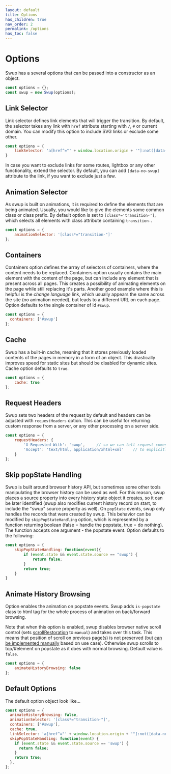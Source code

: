 ```yaml
---
layout: default
title: Options
has_children: true
nav_order: 2
permalink: /options
has_toc: false
---
```


# Options
Swup has a several options that can be passed into a constructor as an object.

```javascript
const options = {};
const swup = new Swup(options);
```

## Link Selector
Link selector defines link elements that will trigger the transition. By default, the selector takes any link with `href` attribute starting with `/`, `#` or current domain.
You can modify this option to include SVG links or exclude some other. 

```javascript
const options = {
    linkSelector: 'a[href^="' + window.location.origin + '"]:not([data-no-swup]), a[href^="/"]:not([data-no-swup]), a[href^="#"]:not([data-no-swup])'
}
```

In case you want to exclude links for some routes, lightbox or any other functionality, extend the selector.
By default, you can add `[data-no-swup]` attribute to the link, if you want to exclude just a few.

## Animation Selector
As swup is built on animations, it is required to define the elements that are being animated. Usually, you would like to give the elements some common class or class prefix.
By default option is set to `[class*='transition-']`, which selects all elements with class attribute containing `transition-`.

```javascript
const options = {
    animationSelector: '[class*="transition-"]'
};
```

## Containers
Containers option defines the array of selectors of containers, where the content needs to be replaced.
Containers option usually contains the main element with the content of the page, but can include any element that is present across all pages.
This creates a possibility of animating elements on the page while still replacing it's parts.
Another good example where this is helpful is the *change language* link, which usually appears the same across the site (no animation needed),
but leads to a different URL on each page.
Option defaults to the single container of id `#swup`.

```javascript
const options = {
  containers: ['#swup']
};
```

## Cache
Swup has a built-in cache, meaning that it stores previously loaded contents of the pages in memory in a form of an object.
This drastically improves speed for static sites but should be disabled for dynamic sites. Cache option defaults to `true`.

```javascript
const options = {
    cache: true
};
```

## Request Headers
Swup sets two headers of the request by default and headers can be adjusted with `requestHeaders` option. 
This can be useful for returning custom response from a server, or any other processing on a server side.  

```javascript
const options = {
    requestHeaders: {
        'X-Requested-With': 'swup',     // so we can tell request comes from swup     
        'Accept': 'text/html, application/xhtml+xml'    // to explicitly define what response we are expecting
    }
};
```

## Skip popState Handling
Swup is built around browser history API, but sometimes some other tools manipulating the browser history can be used as well.
For this reason, swup places a source property into every history state object it creates, so it can be later identified (swup also modifies current history record on start, to include the "swup" source property as well).
On `popState` events, swup only handles the records that were created by swup.
This behavior can be modified by `skipPopStateHandling` option, which is represented by a function returning boolean (false = handle the popstate, true = do nothing).
The function accepts one argument - the popstate event. Option defaults to the following:

```javascript
const options = {
    skipPopStateHandling: function(event){
        if (event.state && event.state.source == "swup") {
            return false;
        }
        return true;
    }
}
```

## Animate History Browsing
Option enables the animation on popstate events. Swup adds `is-popstate` class to html tag for the whole process of animation on back/forward browsing.

Note that when this option is enabled, swup disables browser native scroll control (sets [scrollRestoration](https://developers.google.com/web/updates/2015/09/history-api-scroll-restoration) to `manual`) and takes over this task.
This means that position of scroll on previous page(s) is not preserved (but [can be implemented manually](https://github.com/swup/swup/issues/48#issuecomment-423854819) based on use case).
Otherwise swup scrolls to top/#element on popstate as it does with normal browsing. Default value is `false`.

```javascript
const options = {
    animateHistoryBrowsing: false
};
```

## Default Options
The default option object look like...

```javascript 
const options = {
  animateHistoryBrowsing: false,
  animationSelector: '[class*="transition-"]',
  containers: ['#swup'],
  cache: true,
  linkSelector: 'a[href^="' + window.location.origin + '"]:not([data-no-swup]), a[href^="/"]:not([data-no-swup]), a[href^="#"]:not([data-no-swup])',
  skipPopStateHandling: function(event) {
    if (event.state && event.state.source == 'swup') {
      return false;
    }
    return true;
  },
};
```
